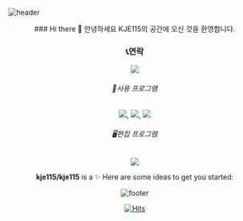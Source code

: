 ![header](https://capsule-render.vercel.app/api?type=wave&color=timeAuto&height=300&section=header&text=KJE115's%20home&fontSize=40)


<div align="center">
### Hi there 👋
안녕하세요  KJE115의 공간에 오신 것을 환영합니다.



### 📞연락
<a href="http://www.naver.com"><img src="https://img.shields.io/badge/인스타그램-beige??style=?style=for-the-badge&logo=Instagram&logoColor=#E4405F"/></a>

###### 🪪사용 프로그램
<a href="https://notefolio.net/"><img src="https://img.shields.io/badge/포토샵-beige??style=?style=for-the-badge&logo=Adobe Photoshop&logoColor=#31A8FF"/></a>,
<a href="https://notefolio.net/"><img src="https://img.shields.io/badge/일러스트레이-beige??style=?style=for-the-badge&logo=Adobe Photoshop&logoColor=#31A8FF"/></a>,
<a href="https://notefolio.net/"><img src="https://img.shields.io/badge/인디자인-beige??style=?style=for-the-badge&logo=Adobe InDesign&logoColor=#FF3366"/></a>

###### 🖥️편집 프로그램
<a href="https://notefolio.net/"><img src="https://img.shields.io/badge/깃허브-beige??style=?style=for-the-badge&logoGitHub&logoColor=#181717"/></a>



**kje115/kje115** is a ✨
Here are some ideas to get you started:
<!--
- 🔭 I’m currently working on ...
- 🌱 I’m currently learning ...
- 👯 I’m looking to collaborate on ...
- 🤔 I’m looking for help with ...
- 💬 Ask me about ...
- 📫 How to reach me: ...
- 😄 Pronouns: ...
- ⚡ Fun fact: ...
-->

![footer](https://capsule-render.vercel.app/api?type=wave&color=timeAuto&height=150&section=footer&text=&fontSize=40)


[![Hits](https://hits.seeyoufarm.com/api/count/incr/badge.svg?url=https%3A%2F%2Fgithub.com%2Fkje115%2Fkje115&count_bg=%23E399FF&title_bg=%236A6A6A&icon=datadog.svg&icon_color=%23E7E7E7&title=%EB%B0%A9%EB%AC%B8%EC%9E%90+%EC%88%98&edge_flat=false)](https://hits.seeyoufarm.com)
</div>
